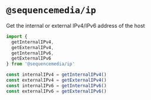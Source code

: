 # `@sequencemedia/ip`

Get the internal or external IPv4/IPv6 address of the host

```javascript
import {
  getInternalIPv4,
  getExternalIPv4,
  getInternalIPv6,
  getExternalIPv6
} from '@sequencemedia/ip'

const internalIPv4 = getInternalIPv4()
const externalIPv4 = getExternalIPv4()
const internalIPv6 = getInternalIPv6()
const externalIPv6 = getExternalIPv6()
```
